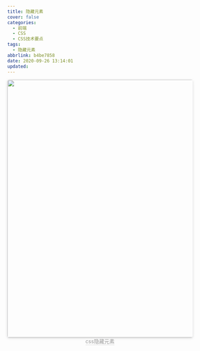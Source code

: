 ```yaml
---
title: 隐藏元素
cover: false
categories:
  - 前端
  - CSS
  - CSS技术要点
tags:
  - 隐藏元素
abbrlink: b4be7858
date: 2020-09-26 13:14:01
updated:
---
```


<center>
    <img style="border-radius: 0.3125em;
    box-shadow: 0 2px 4px 0 rgba(34,36,38,.12),0 2px 10px 0 rgba(34,36,38,.08);display:inline;margin:0" 
    src="https://cdn.jsdelivr.net/gh/DSzhongweizi/Resources/article/css%E9%9A%90%E8%97%8F%E5%85%83%E7%B4%A0.png" width=700 />
    <br>
    <div style="color:orange; border-bottom: 1px solid #d9d9d9;
    display: inline-block;
    color: #999;">css隐藏元素</div>
</center>